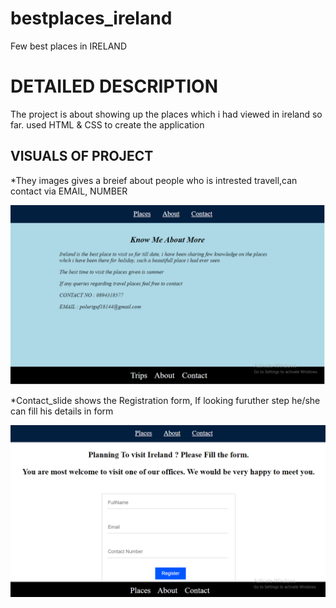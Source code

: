# bestplaces_ireland #
Few best places in IRELAND

# DETAILED DESCRIPTION #

The project is about showing up the places which i had viewed in ireland so far. used HTML & CSS to create the application

## VISUALS OF PROJECT
*They images gives a breief about people who is intrested travell,can contact via EMAIL, NUMBER

![](About.png)

*Contact_slide shows the Registration form, If looking furuther step he/she can fill his details in form

![](contact_menu.png)
